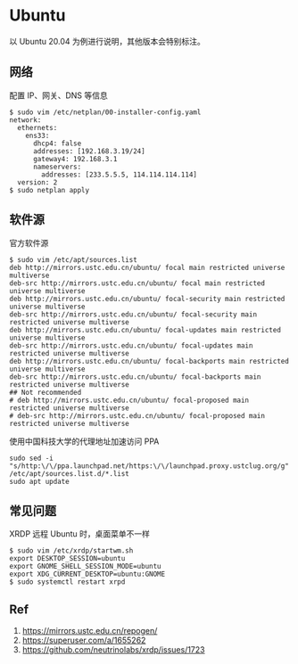 # Ubuntu

以 Ubuntu 20.04 为例进行说明，其他版本会特别标注。

## 网络

配置 IP、网关、DNS 等信息

```
$ sudo vim /etc/netplan/00-installer-config.yaml
network:
  ethernets:
    ens33:
      dhcp4: false
      addresses: [192.168.3.19/24]
      gateway4: 192.168.3.1
      nameservers:
        addresses: [233.5.5.5, 114.114.114.114]
  version: 2
$ sudo netplan apply
```

## 软件源

官方软件源

```
$ sudo vim /etc/apt/sources.list
deb http://mirrors.ustc.edu.cn/ubuntu/ focal main restricted universe multiverse
deb-src http://mirrors.ustc.edu.cn/ubuntu/ focal main restricted universe multiverse
deb http://mirrors.ustc.edu.cn/ubuntu/ focal-security main restricted universe multiverse
deb-src http://mirrors.ustc.edu.cn/ubuntu/ focal-security main restricted universe multiverse
deb http://mirrors.ustc.edu.cn/ubuntu/ focal-updates main restricted universe multiverse
deb-src http://mirrors.ustc.edu.cn/ubuntu/ focal-updates main restricted universe multiverse
deb http://mirrors.ustc.edu.cn/ubuntu/ focal-backports main restricted universe multiverse
deb-src http://mirrors.ustc.edu.cn/ubuntu/ focal-backports main restricted universe multiverse
## Not recommended
# deb http://mirrors.ustc.edu.cn/ubuntu/ focal-proposed main restricted universe multiverse
# deb-src http://mirrors.ustc.edu.cn/ubuntu/ focal-proposed main restricted universe multiverse
```

使用中国科技大学的代理地址加速访问 PPA

```
sudo sed -i "s/http:\/\/ppa.launchpad.net/https:\/\/launchpad.proxy.ustclug.org/g" /etc/apt/sources.list.d/*.list
sudo apt update
```

## 常见问题

XRDP 远程 Ubuntu 时，桌面菜单不一样

```
$ sudo vim /etc/xrdp/startwm.sh
export DESKTOP_SESSION=ubuntu
export GNOME_SHELL_SESSION_MODE=ubuntu
export XDG_CURRENT_DESKTOP=ubuntu:GNOME
$ sudo systemctl restart xrpd
```

## Ref

1. https://mirrors.ustc.edu.cn/repogen/
2. https://superuser.com/a/1655262
3. https://github.com/neutrinolabs/xrdp/issues/1723
